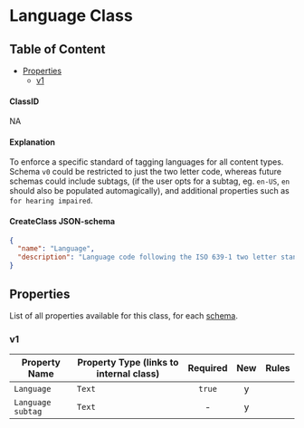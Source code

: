 Language Class
==============

Table of Content
----------------
<!-- TOC START min:1 max:3 link:true asterisk:false update:true -->
  - [Properties](#properties)
    - [v1](#v1)
<!-- TOC END -->

#### ClassID
NA

#### Explanation
To enforce a specific standard of tagging languages for all content types. Schema `v0` could be restricted to just the two letter code, whereas future schemas could include subtags, (if the user opts for a subtag, eg. `en-US`, `en` should also be populated automagically), and additional properties such as `for hearing impaired`.

#### CreateClass JSON-schema
```json
{
  "name": "Language",
  "description": "Language code following the ISO 639-1 two letter standard, eg. 'en' for English. Also allows subtags, eg 'en-US' for US English.",
}
```


## Properties
List of all properties available for this class, for each [schema](/joystream-content-system/schemas/general/language.md).

### v1

|     Property Name       | Property Type (links to internal class)          |Required|New|  Rules  |
|-------------------------|--------------------------------------------------|:------:|:-:|---------|
|`Language`               |`Text`                                            | `true` | y |         |
|`Language subtag`        |`Text`                                            |   -    | y |         |
